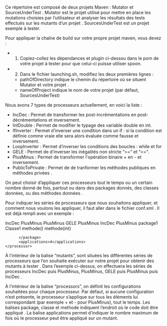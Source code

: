 Ce répertoire est composé de deux projets Maven : Mutator et SourceUnderTest .
Mutator est le projet utilisé pour mettre en place les mutations choisies par l’utilisateur et analyser les résultats des tests effectués sur les mutants d’un projet  .
SourcesUnderTest est un projet exemple à tester.

Pour appliquer la chaîne de build sur votre propre projet maven, vous devez :

* 1) Copiez-collez les dépendances et plugin ci-dessou dans le pom de votre projet à tester pour que celui-ci puisse utiliser spoon.
* 2) Dans le fichier launching.sh, modifiez les deux premières lignes : 
   * pathOfDirectory indique le chemin du répertoire où se situent Mutator et votre projet . 
   * nameOfProject indique le nom de votre projet (par défaut, SourcesUnderTest)

Nous avons 7 types de processeurs actuellement, en voici la liste :
* IncDec : Permet de transformer les post-incrémentations en post-décrémentations et inversement.
* IntDouble : Permet de modifier le typage des variable double en int.
* IfInverter : Permet d’inverser une condition dans un if : si la condition est définie comme vraie elle sera alors évaluée comme fausse et inversement.
* LoopInverter : Permet d’inverser les conditions des boucles : while et for
* GELE : Permet de d’inverser les inégalités non stricte “>=” et “<=".
* PlusMinus : Permet de transformer l'opération binaire + en - et inversement. 
* PublicToPrivate : Permet de de tranformer les méthodes publiques en méthodes privées .

On peut choisir d’appliquer ces processeurs tout le temps ou un certain nombre donné de fois, partout ou dans des packages donnés, des classes données, ou des méthodes données .

Pour indiquer les séries de processeurs que nous souhaitons appliquer, et comment nous voulons les appliquer, il faut aller dans le fichier conf.xml . Il est déjà rempli avec un exemple :

<?xml version="1.0" encoding="UTF-8"?>
<!-- liste des mutants à appliquer-->
<configuration>
  <mutants>
    <mutant>
          <processor>IncDec</processor>
          <processor>PlusMinus</processor>
    </mutant>
    <mutant>
          <processor>PlusMinus</processor>
    </mutant>
    <mutant>
          <processor>GELE</processor>
          <processor>PlusMinus</processor>
          <processor>IncDec</processor>
    </mutant>
  </mutants>

  <processors>
    <processor>
          <nom>PlusMinus</nom><!-- s'applique sur la classe Classe1-->
          <package>
                <nom>package1</nom>
        <classe>
<nom>Classe1</nom>
<methode>methode()</methode>
<methode>methode(int)</methode>
</classe>

          </package>
          <applications>4</applications>
    </processor>
  </processors>
</configuration>

À l’intérieur de la balise “mutants”, sont situées les différentes séries de processeurs que l’on souhaite exécuter sur notre projet pour obtenir des mutants à tester . Dans l’exemple ci-dessus, on effectuera les séries de processeurs IncDec puis PlusMinus, PlusMinus, GELE puis PlusMinus puis IncDec .

À  l’intérieur de la balise “processors”, on définit les configurations souhaitées pour chaque processeur. Par défaut, si aucune  configuration n’est présente, le processeur s’applique sur tous les éléments lui correspondant (par exemple + et - pour PlusMinus), tout le temps.
Les balises package, classe et methode indiquent l’endroit où le code doit être appliqué . La balise applications permet d’indiquer le nombre maximum de fois où le processeur peut être appliqué sur un mutant.
